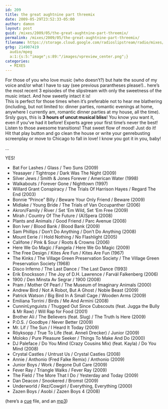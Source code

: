 ```yaml
---
id: 209
title: the great aughtnine part threemix
date: 2009-05-29T23:52:33-05:00
author: damon
layout: post
guid: /mixes/2009/05/the-great-aughtnine-part-threemix/
permalink: /mixes/2009/05/the-great-aughtnine-part-threemix/
filename: https://storage.cloud.google.com/radioslipstream/radio/mixes/2009-3mix.mp3
grbg: 214907419
  audio/mpeg
  a:1:{s:5:"image";s:89:"/images/vpreview_center.png";}
categories:
  - MIXES
---
```


For those of you who love music (who doesn’t?) but hate the sound of my voice and/or what I have to say (see previous parantheses please!).. here’s the most recent 3 episodes of the slipstream with only the sweetness of the music intact. And how sweetly intact it is!  
This is perfect for those times when it’s preferable not to hear me blathering (including, but not limited to: dinner parties, romantic evenings at home, anywhere I currently am, romantic dinner parties at my house, all the time). Srsly guys, this is **3 hours of uncut musical bliss**! You know you want it, even if you’ve had it before! Experts agree your first time’s never the best! Listen to those awesome transitions! That sweet flow of mood! Just do it! Hit that play button and go clean the house or write your genrebusting screenplay or move to Chicago to fall in love! I know you got it in you, baby!

…

YES!

 - Bat For Lashes / Glass / Two Suns (2009)
 - Yeasayer / Tightrope / Dark Was The Night (2009)
 - Silver Jews / Smith & Jones Forever / American Water (1998)
 - Walkabouts / Forever Gone / Nighttown (1997)
 - Willard Grant Conspiracy / The Trials Of Harrison Hayes / Regard The End (2003)
 - Bonnie “Prince” Billy / Beware Your Only Friend / Beware (2009)
 - Midlake / Young Bride / The Trials of Van Occupanther (2006)
 - Akron/Family / River / Set ‘Em Wild, Set ‘Em Free (2009)
 - Mirah / Country Of The Future / (A)Spera (2008)
 - Plants and Animals / Good Friend / Parc Avenue (2008)
 - Bon Iver / Blood Bank / Blood Bank (2009)
 - Sam Phillips / Don’t Do Anything / Don’t Do Anything (2008)
 - Mount Eerie / I Hold Nothing / No Flashlight (2005)
 - Califone / Pink & Sour / Roots & Crowns (2006)
 - Here We Go Magic / Fangela / Here We Go Magic (2009)
 - The Free Design / Kites Are Fun / Kites Are Fun (1967)
 - The Kinks / The Village Green Preservation Society / The Village Green Preservation Society (1968)
 - Disco Inferno / The Last Dance / The Last Dance (1993)
 - Erik Enocksson / The Joy of D.H. Lawrence / Farväl Falkenberg (2006)
 - 1900 / Den Minsta Av Segrar / 1900 (2008)
 - Pram / Mother Of Pearl / The Museum of Imaginary Animals (2000)
 - Andrew Bird / Not A Robot, But A Ghost / Noble Beast (2009)
 - Patrick Watson / Big Bird In A Small Cage / Wooden Arms (2009)
 - Emiliana Torrini / Birds / Me And Armini (2008)
 - CunninLynguists / Thugged Out Since Cubscouts (feat. Jugga the Bully & Mr Raw) / Will Rap for Food (2001)
 - Brother Ali / The Believers (feat. Slug) / The Truth Is Here (2009)
 - P.O.S. / Goodbye / Never Better (2009)
 - Mr. Lif / The Sun / I Heard It Today (2009)
 - Röyksopp / True To Life (feat. Anneli Drecker) / Junior (2009)
 - Moloko / Pure Pleasure Seeker / Things To Make And Do (2000)
 - DJ Paleface / Do You Mind (Crazy Cousins Mix) (feat. Kayla) / Do You Mind (2008)
 - Crystal Castles / Untrust Us / Crystal Castles (2008)
 - Annie / Anthonio (Fred Falke Remix) / Anthonio (2009)
 - Junior Boys / Work / Begone Dull Care (2009)
 - Fever Ray / Triangle Walks / Fever Ray (2009)
 - The Field / The More That I Do / Yesterday and Today (2009)
 - Dan Deacon / Snookered / Bromst (2009)
 - Underworld / Rez/Cowgirl / Everything, Everything (2000)
 - Zazen Boys / Asobi / Zazen Boys 4 (2008)

(here’s a [cue](https://storage.cloud.google.com/radioslipstream/radio/mixes/2009-3mix.cue) file, and an [mp3](https://storage.cloud.google.com/radioslipstream/radio/mixes/2009-3mix.mp3))
